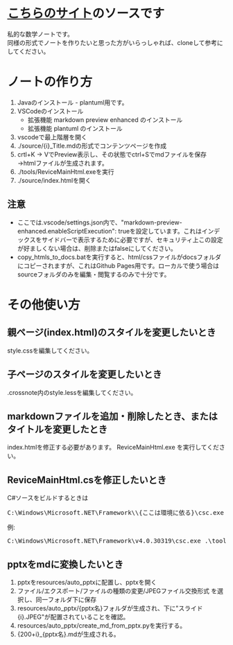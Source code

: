# [こちらのサイト](https://kay-hr.github.io/MathNote/)のソースです

私的な数学ノートです。  
同様の形式でノートを作りたいと思った方がいらっしゃれば、cloneして参考にしてください。

# ノートの作り方

1. Javaのインストール - plantuml用です。
1. VSCodeのインストール
    * 拡張機能 markdown preview enhanced のインストール
    * 拡張機能 plantuml のインストール
1. vscodeで最上階層を開く
1. ./source/{i}_Title.mdの形式でコンテンツページを作成
1. crtl+K -> VでPreview表示し、その状態でctrl+Sでmdファイルを保存
→htmlファイルが生成されます。
1. ./tools/ReviceMainHtml.exeを実行
1. ./source/index.htmlを開く

## 注意

* ここでは.vscode/settings.json内で、"markdown-preview-enhanced.enableScriptExecution": trueを設定しています。これはインデックスをサイドバーで表示するために必要ですが、セキュリティ上この設定が好ましくない場合は、削除またはfalseにしてください。
* copy_htmls_to_docs.batを実行すると、html/cssファイルがdocsフォルダにコピーされますが、これはGithub Pages用です。ローカルで使う場合はsourceフォルダのみを編集・閲覧するのみで十分です。

# その他使い方

## 親ページ(index.html)のスタイルを変更したいとき

style.cssを編集してください。

## 子ページのスタイルを変更したいとき

.crossnote内のstyle.lessを編集してください。

## markdownファイルを追加・削除したとき、またはタイトルを変更したとき

index.htmlを修正する必要があります。
ReviceMainHtml.exe を実行してください。

## ReviceMainHtml.csを修正したいとき

C#ソースをビルドするときは
<pre>C:\Windows\Microsoft.NET\Framework\\{ここは環境に依る}\csc.exe .\tools\ReviceMainHtml.cs</pre>

例:
<pre>C:\Windows\Microsoft.NET\Framework\v4.0.30319\csc.exe .\tools\ReviceMainHtml.cs</pre>

## pptxをmdに変換したいとき

1. pptxをresources/auto_pptxに配置し、pptxを開く
1. ファイル/エクスポート/ファイルの種類の変更/JPEGファイル交換形式 を選択し、同一フォルダ下に保存
1. resources/auto_pptx/{pptx名}フォルダが生成され、下に"スライド{i}.JPEG"が配置されていることを確認。
1. resources/auto_pptx/create_md_from_pptx.pyを実行する。
1. {200+i}_{pptx名}.mdが生成される。
